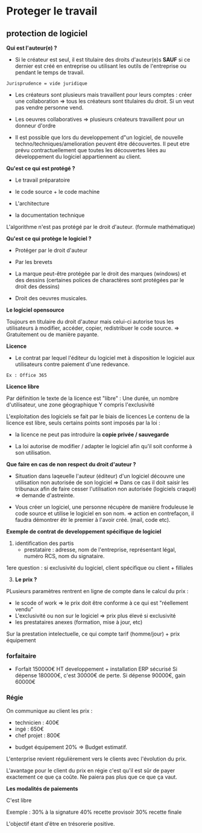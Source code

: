 # Proteger le travail

## protection de logiciel

__Qui est l'auteur(e) ?__

* Si le créateur est seul, il est titulaire des droits d'auteur(e)s __SAUF__ si ce dernier est créé en entreprise ou utilisant les outils de l'entreprise ou pendant le temps de travail.

```
Jurisprudence = vide juridique
```

* Les créateurs sont plusieurs mais travaillent pour leurs comptes : créer une collaboration => tous les créateurs sont titulaires du droit. Si un veut pas vendre personne vend.

* Les oeuvres collaboratives => plusieurs créateurs travaillent pour un donneur d'ordre

* Il est possible que lors du developpement d"un logiciel, de nouvelle techno/techniques/amelioration peuvent être découvertes. Il peut etre prévu contractuellement que toutes les découvertes liées au développement du logiciel appartiennent au client.

__Qu'est ce qui est protégé ?__

* Le travail préparatoire

* le code source + le code machine

* L'architecture 

* la documentation technique

L'algorithme n'est pas protégé par le droit d'auteur. (formule mathématique)

__Qu'est ce qui protège le logiciel ?__

* Protéger par le droit d'auteur

* Par les brevets

* La marque peut-être protégée par le droit des marques (windows) et des dessins (certaines polices de charactères sont protégées par le droit des dessins)

* Droit des oeuvres musicales.


__Le logiciel opensource__

Toujours en titulaire du droit d'auteur mais celui-ci autorise tous les utilisateurs à modifier, accéder, copier, redistribuer le code source. => Gratuitement ou de manière payante.

__Licence__

* Le contrat par lequel l'éditeur du logiciel met à disposition le logiciel aux utilisateurs contre paiement d'une redevance. 
```
Ex : Office 365
```

__Licence libre__

Par définition le texte de la licence est "libre" : Une durée, un nombre d'utilisateur, une zone géographique
Y compris l'exclusivité

L'exploitation des logiciels se fait par le biais de licences
Le contenu de la licence est libre, seuls certains points sont imposés par la loi :

* la licence ne peut pas introduire la __copie privée / sauvegarde__

* La loi autorise de modifier / adapter le logiciel afin qu'il soit conforme à son utilisation.

__Que faire en cas de non respect du droit d'auteur ?__

* Situation dans laqeuelle l'auteur (éditeur) d'un logiciel découvre une utilisation non autorisée de son logiciel => Dans ce cas il doit saisir les tribunaux afin de faire cesser l'utilisation non autorisée (logiciels craqué) => demande d'astreinte.

* Vous créer un logiciel, une personne récupère de manière froduleuse le code source et utilise le logiciel en son nom. => action en contrefaçon, il faudra démontrer êtr le premier à l'avoir créé. (mail, code etc).


__Exemple de contrat de developpement spécifique de logiciel__


1) identification des partis
    - prestataire : adresse, nom de l'entreprise, représentant légal, numéro RCS, nom du signataire.

1ere question : si exclusivité du logiciel, client spécifique ou client + filliales



3) __Le prix ?__

PLusieurs paramètres rentrent en ligne de compte dans le calcul du prix :
* le scode of work => le prix doit être conforme à ce qui est "réellement vendu"
* L'exclusivité ou non sur le logiciel => prix plus élevé si exclusivité
* les prestataires anexes (formation, mise à jour, etc)

Sur la prestation intelectuelle, ce qui compte tarif (homme/jour) + prix équipement

### forfaitaire
* Forfait 150000€ HT developpement + installation ERP sécurisé
Si dépense 180000€, c'est 30000€ de perte.
Si dépense 90000€, gain 60000€

### Régie
On communique au client les prix : 
- technicien : 400€
- ingé : 650€
- chef projet : 800€

+ budget équipement 20% => Budget estimatif.

L'enterprise revient régulièrement vers le clients avec l'évolution du prix.


L'avantage pour le client du prix en régie c'est qu'il est sûr de payer exactement ce que ça coûte. Ne paiera pas plus que ce que ça vaut.

__Les modalités de paiements__

C'est libre

Exemple : 
30% à la signature
40% recette provisoir
30% recette finale

L'objectif étant d'être en trésorerie positive.
